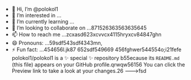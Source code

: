 - 👋 Hi, I’m @polokol1
- 👀 I’m interested in ...
- 🌱 I’m currently learning ...
- 💞️ I’m looking to collaborate on ...871526363563635645
- 📫 How to reach me ...zcxasd623xcvvcx4115hryxcv84847ghn
- 😄 Pronouns: ...59sdf543sdf4343mn,
- ⚡ Fun fact: ...454656l.jk87
652sdf549669
  456fghwer544554o;i21fefe
polokol1/polokol1 is a ✨ special ✨ repository b55ecause its `README.md` (this file) appears on your GitHub profile.qrwqw56156
You can click the Preview link to take a look at your changes.26
--->fsd
